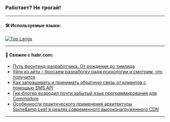 ### Работает? Не трогай!

---
<!--
#### 🛠️ Technical stack:

![Java](https://img.shields.io/badge/Java-informational?logo=Oracle&style=flat&logoColor=white&color=FF4500)
![Kotlin](https://img.shields.io/badge/Kotlin-informational?logo=Kotlin&style=flat&logoColor=white&color=774D97)
![TS](https://img.shields.io/badge/TypeScript-informational?logo=typeScript&style=flat&logoColor=black&color=017acc)
![Python](https://img.shields.io/badge/Python-informational?logo=Python&style=flat&logoColor=black&color=ffdd54) <br>
![Spring](https://img.shields.io/badge/Spring-informational?logo=Spring&style=flat&logoColor=white&color=6DB33F) 
![SpringBoot](https://img.shields.io/badge/SpringBoot-informational?logo=SpringBoot&style=flat&logoColor=white&color=6DB33F)
![Nest](https://img.shields.io/badge/NestJS-informational?logo=NestJS&style=flat&logoColor=white&color=E0234E) 
![NodeJS](https://img.shields.io/badge/NodeJS-informational?logo=node.js&style=flat&logoColor=white&color=70A760)<br>
![PostgreSQL](https://img.shields.io/badge/PostgreSQL-informational?logo=PostgreSQL&style=flat&logoColor=white&color=DAA520)
![MongoDB](https://img.shields.io/badge/MongoDB-informational?logo=MongoDB&style=flat&logoColor=white&color=870000)
![Apache](https://img.shields.io/badge/Apache-informational?logo=apache&style=flat&logoColor=white&color=f74e28)

___ 
-->

#### 🛠️ Используемые языки:

[![Top Langs](https://github-readme-stats-u2qms2cxw-advtsettinggmailcoms-projects.vercel.app/api/top-langs/?username=zloylis&langs_count=10&hide_title=true&title_color=e6edf3&size_weight=0.5&count_weight=0.5&layout=compact&hide_progress=true&hide_border=true&theme=dracula)](https://github.com/zloylis)

<!---


####  :octocat:&nbsp;&nbsp; Статистика:

![GitHub stats](https://github-readme-stats-u2qms2cxw-advtsettinggmailcoms-projects.vercel.app/api?username=zloylis&show_icons=true&hide_border=true&theme=dracula&title_color=e6edf3&include_all_commits=true&count_private=true&hide_rank=false&hide_title=true&rank_icon=github)
-->
---

#### 💬 Свежее с habr.com:

<!-- BLOG-POST-LIST:START -->
- [Путь фронтенд-разработчика. От рождения до тимлида](https://habr.com/ru/companies/yandex_praktikum/articles/849706/?utm_source=habrahabr&utm_medium=rss&utm_campaign=849706)
- [Уйти из айти – бросаем разработку ради психологии и смотрим, что получится](https://habr.com/ru/companies/kryptonite/articles/850506/?utm_source=habrahabr&utm_medium=rss&utm_campaign=850506)
- [Как запрашивать и принимать обратную связь от клиентов с помощью SMS API](https://habr.com/ru/companies/exolve/articles/850700/?utm_source=habrahabr&utm_medium=rss&utm_campaign=850700)
- [Гик-блогер возродил почти забытый язык программирования для Commodore](https://habr.com/ru/companies/cloud4y/articles/850696/?utm_source=habrahabr&utm_medium=rss&utm_campaign=850696)
- [Особенности практического применения архитектуры Spine&amp;amp;Leaf в реалях современного высоконагруженного CDN](https://habr.com/ru/articles/850680/?utm_source=habrahabr&utm_medium=rss&utm_campaign=850680)
<!-- BLOG-POST-LIST:END -->

---
